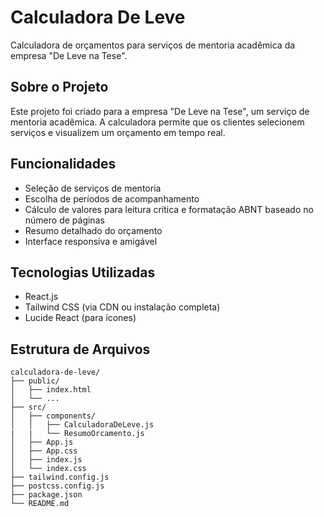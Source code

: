 # Calculadora De Leve

Calculadora de orçamentos para serviços de mentoria acadêmica da empresa "De Leve na Tese".

## Sobre o Projeto

Este projeto foi criado para a empresa "De Leve na Tese", um serviço de mentoria acadêmica. A calculadora permite que os clientes selecionem serviços e visualizem um orçamento em tempo real.

## Funcionalidades

- Seleção de serviços de mentoria
- Escolha de períodos de acompanhamento
- Cálculo de valores para leitura crítica e formatação ABNT baseado no número de páginas
- Resumo detalhado do orçamento
- Interface responsiva e amigável

## Tecnologias Utilizadas

- React.js
- Tailwind CSS (via CDN ou instalação completa)
- Lucide React (para ícones)

## Estrutura de Arquivos

```
calculadora-de-leve/
├── public/
│   ├── index.html
│   └── ...
├── src/
│   ├── components/
│   │   ├── CalculadoraDeLeve.js
|   |   └── ResumoOrcamento.js
│   ├── App.js
│   ├── App.css
│   ├── index.js
│   └── index.css
├── tailwind.config.js
├── postcss.config.js
├── package.json
└── README.md
```
